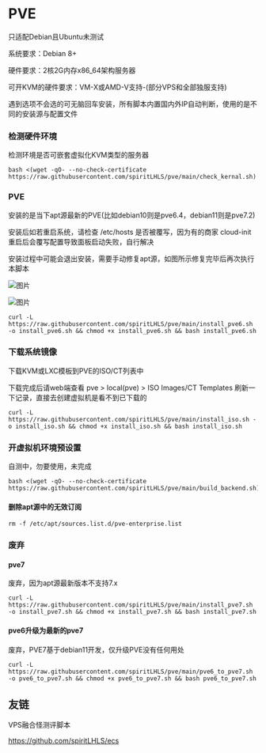 # PVE

只适配Debian且Ubuntu未测试

系统要求：Debian 8+

硬件要求：2核2G内存x86_64架构服务器

可开KVM的硬件要求：VM-X或AMD-V支持-(部分VPS和全部独服支持)

遇到选项不会选的可无脑回车安装，所有脚本内置国内外IP自动判断，使用的是不同的安装源与配置文件

### 检测硬件环境

检测环境是否可嵌套虚拟化KVM类型的服务器

```
bash <(wget -qO- --no-check-certificate https://raw.githubusercontent.com/spiritLHLS/pve/main/check_kernal.sh)
```

### PVE

安装的是当下apt源最新的PVE(比如debian10则是pve6.4，debian11则是pve7.2)

安装后如若重启系统，请检查 /etc/hosts 是否被覆写，因为有的商家 cloud-init 重启后会覆写配置导致面板启动失败，自行解决

安装过程中可能会退出安装，需要手动修复apt源，如图所示修复完毕后再次执行本脚本

![图片](https://user-images.githubusercontent.com/103393591/220104992-9eed2601-c170-46b9-b8b7-de141eeb6da4.png)

![图片](https://user-images.githubusercontent.com/103393591/220105032-72623188-4c44-43c0-b3f1-7ce267163687.png)

```
curl -L https://raw.githubusercontent.com/spiritLHLS/pve/main/install_pve6.sh -o install_pve6.sh && chmod +x install_pve6.sh && bash install_pve6.sh
```

### 下载系统镜像

下载KVM或LXC模板到PVE的ISO/CT列表中

下载完成后请web端查看 pve > local(pve) > ISO Images/CT Templates 刷新一下记录，直接去创建虚拟机是看不到已下载的

```
curl -L https://raw.githubusercontent.com/spiritLHLS/pve/main/install_iso.sh -o install_iso.sh && chmod +x install_iso.sh && bash install_iso.sh
```

### 开虚拟机环境预设置

自测中，勿要使用，未完成

```
bash <(wget -qO- --no-check-certificate https://raw.githubusercontent.com/spiritLHLS/pve/main/build_backend.sh)
```

#### 删除apt源中的无效订阅

```
rm -f /etc/apt/sources.list.d/pve-enterprise.list
```

### 废弃

#### pve7

废弃，因为apt源最新版本不支持7.x

```
curl -L https://raw.githubusercontent.com/spiritLHLS/pve/main/install_pve7.sh -o install_pve7.sh && chmod +x install_pve7.sh && bash install_pve7.sh
```

#### pve6升级为最新的pve7

废弃，PVE7基于debian11开发，仅升级PVE没有任何用处

```
curl -L https://raw.githubusercontent.com/spiritLHLS/pve/main/pve6_to_pve7.sh -o pve6_to_pve7.sh && chmod +x pve6_to_pve7.sh && bash pve6_to_pve7.sh
```

## 友链

VPS融合怪测评脚本

https://github.com/spiritLHLS/ecs

